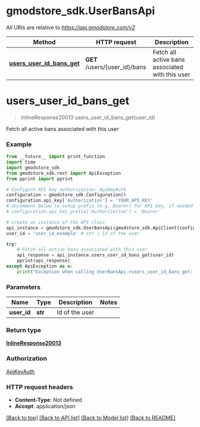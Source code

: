 # gmodstore_sdk.UserBansApi

All URIs are relative to *https://api.gmodstore.com/v2*

Method | HTTP request | Description
------------- | ------------- | -------------
[**users_user_id_bans_get**](UserBansApi.md#users_user_id_bans_get) | **GET** /users/{user_id}/bans | Fetch all active bans associated with this user

# **users_user_id_bans_get**
> InlineResponse20013 users_user_id_bans_get(user_id)

Fetch all active bans associated with this user

### Example
```python
from __future__ import print_function
import time
import gmodstore_sdk
from gmodstore_sdk.rest import ApiException
from pprint import pprint

# Configure API key authorization: ApiKeyAuth
configuration = gmodstore_sdk.Configuration()
configuration.api_key['Authorization'] = 'YOUR_API_KEY'
# Uncomment below to setup prefix (e.g. Bearer) for API key, if needed
# configuration.api_key_prefix['Authorization'] = 'Bearer'

# create an instance of the API class
api_instance = gmodstore_sdk.UserBansApi(gmodstore_sdk.ApiClient(configuration))
user_id = 'user_id_example' # str | Id of the user

try:
    # Fetch all active bans associated with this user
    api_response = api_instance.users_user_id_bans_get(user_id)
    pprint(api_response)
except ApiException as e:
    print("Exception when calling UserBansApi->users_user_id_bans_get: %s\n" % e)
```

### Parameters

Name | Type | Description  | Notes
------------- | ------------- | ------------- | -------------
 **user_id** | **str**| Id of the user | 

### Return type

[**InlineResponse20013**](InlineResponse20013.md)

### Authorization

[ApiKeyAuth](../README.md#ApiKeyAuth)

### HTTP request headers

 - **Content-Type**: Not defined
 - **Accept**: application/json

[[Back to top]](#) [[Back to API list]](../README.md#documentation-for-api-endpoints) [[Back to Model list]](../README.md#documentation-for-models) [[Back to README]](../README.md)

